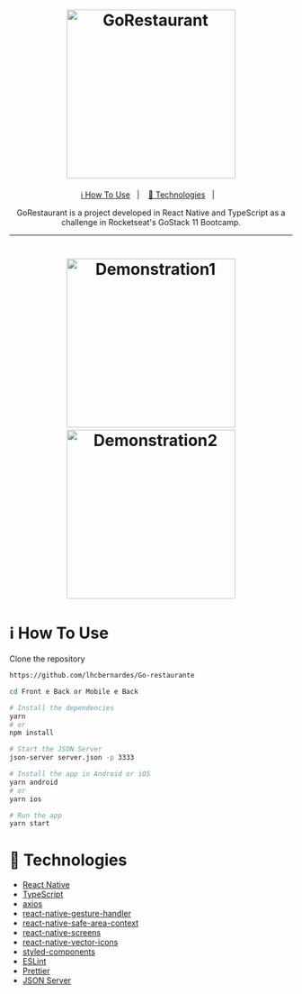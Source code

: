<h1 align="center">
  <img alt="GoRestaurant" title="GoRestaurant" src="assets/img/logo.png" width="300px" />
</h1>


<p align="center">
  <a href="#information_source-how-to-use">ℹ️ How To Use</a>&nbsp;&nbsp;&nbsp;|&nbsp;&nbsp;&nbsp;
  <a href="#rocket-technologies">🚀 Technologies</a>&nbsp;&nbsp;&nbsp;|&nbsp;&nbsp;&nbsp;
</p>

<p align="center">
  GoRestaurant is a project developed in React Native and TypeScript as a challenge in Rocketseat's GoStack 11 Bootcamp.
</p>

---

<h1 align="center">
  <img alt="Demonstration1" style="margin: 2px" title="Demonstration1" src="assets/img/1.gif" width="300px" />

  <img alt="Demonstration2" style="margin: 2px" title="Demonstration2" src="assets/img/2.gif" width="300px" />
</h1>

# :information_source: How To Use

Clone the repository

```bash
https://github.com/lhcbernardes/Go-restaurante
```

```bash
cd Front e Back or Mobile e Back

# Install the dependencies
yarn
# or
npm install

# Start the JSON Server
json-server server.json -p 3333

# Install the app in Android or iOS
yarn android
# or
yarn ios

# Run the app
yarn start
```

# :rocket: Technologies

- [React Native](https://reactnative.dev/)
- [TypeScript](https://www.typescriptlang.org/)
- [axios](https://github.com/axios/axios)
- [react-native-gesture-handler](https://github.com/software-mansion/react-native-gesture-handler)
- [react-native-safe-area-context](https://github.com/th3rdwave/react-native-safe-area-context)
- [react-native-screens](https://github.com/software-mansion/react-native-screens)
- [react-native-vector-icons](https://github.com/oblador/react-native-vector-icons)
- [styled-components](https://styled-components.com/)
- [ESLint](https://eslint.org/)
- [Prettier](https://prettier.io/)
- [JSON Server](https://github.com/typicode/json-server)
